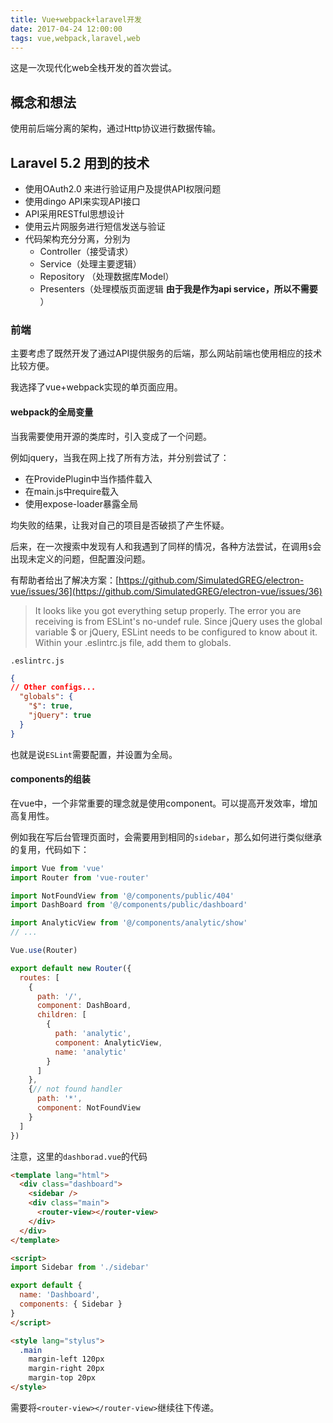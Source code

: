 ```yaml
---
title: Vue+webpack+laravel开发
date: 2017-04-24 12:00:00
tags: vue,webpack,laravel,web
---
```


这是一次现代化web全栈开发的首次尝试。
<!--more-->

## 概念和想法
使用前后端分离的架构，通过Http协议进行数据传输。

## Laravel 5.2 用到的技术

* 使用OAuth2.0 来进行验证用户及提供API权限问题
* 使用dingo API来实现API接口
* API采用RESTful思想设计
* 使用云片网服务进行短信发送与验证
* 代码架构充分分离，分别为
	* Controller（接受请求）
	* Service（处理主要逻辑）
	* Repository （处理数据库Model）
	* Presenters（处理模版页面逻辑 **由于我是作为api service，所以不需要** ）

### 前端
主要考虑了既然开发了通过API提供服务的后端，那么网站前端也使用相应的技术比较方便。

我选择了vue+webpack实现的单页面应用。

#### webpack的全局变量

当我需要使用开源的类库时，引入变成了一个问题。

例如jquery，当我在网上找了所有方法，并分别尝试了：

* 在ProvidePlugin中当作插件载入
* 在main.js中require载入
* 使用expose-loader暴露全局

均失败的结果，让我对自己的项目是否破损了产生怀疑。

后来，在一次搜索中发现有人和我遇到了同样的情况，各种方法尝试，在调用`$`会出现未定义的问题，但配置没问题。

有帮助者给出了解决方案：[https://github.com/SimulatedGREG/electron-vue/issues/36](https://github.com/SimulatedGREG/electron-vue/issues/36)

> It looks like you got everything setup properly. The error you are receiving is from ESLint's no-undef rule. Since jQuery uses the global variable $ or jQuery, ESLint needs to be configured to know about it. Within your .eslintrc.js file, add them to globals.

 `.eslintrc.js`

```json
{
// Other configs...
  "globals": {
    "$": true,
    "jQuery": true
  }
}
```


也就是说`ESLint`需要配置，并设置为全局。

#### components的组装
在vue中，一个非常重要的理念就是使用component。可以提高开发效率，增加高复用性。

例如我在写后台管理页面时，会需要用到相同的`sidebar`，那么如何进行类似继承的复用，代码如下：

```javascript
import Vue from 'vue'
import Router from 'vue-router'

import NotFoundView from '@/components/public/404'
import DashBoard from '@/components/public/dashboard'

import AnalyticView from '@/components/analytic/show'
// ...

Vue.use(Router)

export default new Router({
  routes: [
    {
      path: '/',
      component: DashBoard,
      children: [
        {
          path: 'analytic',
          component: AnalyticView,
          name: 'analytic'
        }
      ]
    },
    {// not found handler
      path: '*',
      component: NotFoundView
    }
  ]
})
```

注意，这里的`dashborad.vue`的代码
```html
<template lang="html">
  <div class="dashboard">
    <sidebar />
    <div class="main">
      <router-view></router-view>
    </div>
  </div>
</template>

<script>
import Sidebar from './sidebar'

export default {
  name: 'Dashboard',
  components: { Sidebar }
}
</script>

<style lang="stylus">
  .main
    margin-left 120px
    margin-right 20px
    margin-top 20px
</style>
```
需要将`<router-view></router-view>`继续往下传递。
